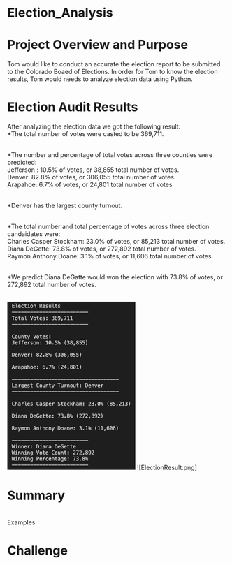 # Election_Analysis
# Project Overview and Purpose
Tom would like to conduct an accurate the election report to be submitted to the Colorado Boaed of Elections.  In order for Tom to know the election results, Tom would needs to analyze election data using Python.  

# Election Audit Results
After analyzing the election data we got the following result:
<br/>*The total number of votes were casted to be 369,711. 

<br/>*The number and percentage of total votes across three counties were predicted:
<br/>Jefferson : 10.5% of votes, or 38,855 total number of votes.
<br/>Denver: 82.8% of votes, or 306,055 total number of votes.
<br/>Arapahoe: 6.7% of votes, or 24,801 total number of votes

<br/>*Denver has the largest county turnout.

<br/>*The total number and total percentage of votes across three election candaidates were:
<br/> Charles Casper Stockham: 23.0% of votes, or 85,213 total number of votes.
<br/>Diana DeGette: 73.8% of votes, or 272,892 total number of votes.
<br/>Raymon Anthony Doane: 3.1% of votes, or 11,606 total number of votes.

<br/>*We predict Diana DeGatte would won the election with 73.8% of votes, or 272,892 total number of votes.

<br/>![ElectionResult.png](https://github.com/xujenny98/Election_Analysis/blob/main/Resource/ElectionResult.png) ![ElectionResult.png]
# Summary
<br/>Examples

# Challenge 



